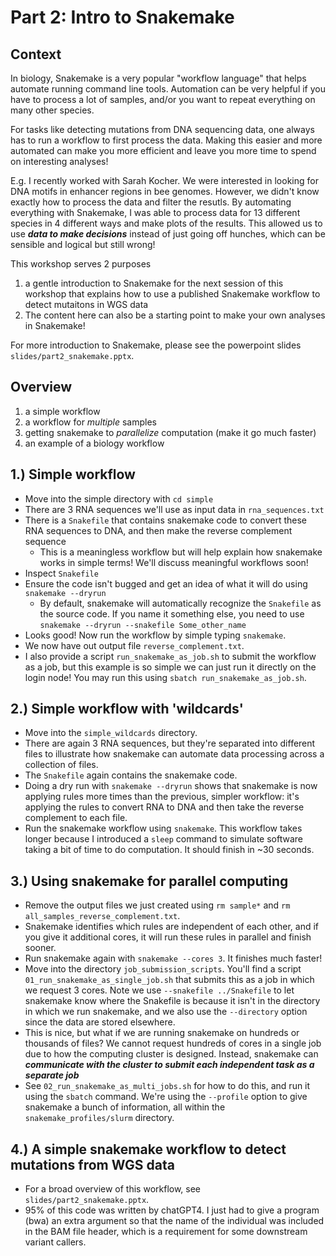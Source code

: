 # Part 2: Intro to Snakemake

## Context

In biology, Snakemake is a very popular "workflow language" that helps automate running command line tools. Automation can be very helpful if you have to process a lot of samples, and/or you want to repeat everything on many other species.

For tasks like detecting mutations from DNA sequencing data, one always has to run a workflow to first process the data. Making this easier and more automated can make you more efficient and leave you more time to spend on interesting analyses!

E.g. I recently worked with Sarah Kocher. We were interested in looking for DNA motifs in enhancer regions in bee genomes. However, we didn't know exactly how to process the data and filter the resutls. By automating everything with Snakemake, I was able to process data for 13 different species in 4 different ways and make plots of the results. This allowed us to use ***data to make decisions*** instead of just going off hunches, which can be sensible and logical but still wrong!

This workshop serves 2 purposes
1. a gentle introduction to Snakemake for the next session of this workshop that explains how to use a published Snakemake workflow to detect mutaitons in WGS data
2. The content here can also be a starting point to make your own analyses in Snakemake!

For more introduction to Snakemake, please see the powerpoint slides `slides/part2_snakemake.pptx`.

## Overview
1. a simple workflow
2. a workflow for *multiple* samples
3. getting snakemake to *parallelize* computation (make it go much faster)
4. an example of a biology workflow

## 1.) Simple workflow

- Move into the simple directory with `cd simple`
- There are 3 RNA sequences we'll use as input data in `rna_sequences.txt`
- There is a `Snakefile` that contains snakemake code to convert these RNA sequences to DNA, and then make the reverse complement sequence
    - This is a meaningless workflow but will help explain how snakemake works in simple terms! We'll discuss meaningful workflows soon!
- Inspect `Snakefile`
- Ensure the code isn't bugged and get an idea of what it will do using `snakemake --dryrun`
    - By default, snakemake will automatically recognize the `Snakefile` as the source code. If you name it something else, you need to use `snakemake --dryrun --snakefile Some_other_name`
- Looks good! Now run the workflow by simple typing `snakemake`.
- We now have out output file `reverse_complement.txt`.
- I also provide a script `run_snakemake_as_job.sh` to submit the workflow as a job, but this example is so simple we can just run it directly on the login node! You may run this using `sbatch run_snakemake_as_job.sh`.


## 2.) Simple workflow with 'wildcards'

- Move into the `simple_wildcards` directory.
- There are again 3 RNA sequences, but they're separated into different files to illustrate how snakemake can automate data processing across a collection of files.
- The `Snakefile` again contains the snakemake code.
- Doing a dry run with `snakemake --dryrun` shows that snakemake is now applying rules more times than the previous, simpler workflow: it's applying the rules to convert RNA to DNA and then take the reverse complement to each file.
- Run the snakemake workflow using `snakemake`. This workflow takes longer because I introduced a `sleep` command to simulate software taking a bit of time to do computation. It should finish in ~30 seconds.

## 3.) Using snakemake for parallel computing

- Remove the output files we just created using `rm sample*` and `rm all_samples_reverse_complement.txt`.
- Snakemake identifies which rules are independent of each other, and if you give it additional cores, it will run these rules in parallel and finish sooner.
- Run snakemake again with `snakemake --cores 3`. It finishes much faster!
- Move into the directory `job_submission_scripts`. You'll find a script `01_run_snakemake_as_single_job.sh` that submits this as a job in which we request 3 cores. Note we use `--snakefile ../Snakefile` to let snakemake know where the Snakefile is because it isn't in the directory in which we run snakemake, and we also use the `--directory` option since the data are stored elsewhere.
- This is nice, but what if we are running snakemake on hundreds or thousands of files? We cannot request hundreds of cores in a single job due to how the computing cluster is designed. Instead, snakemake can ***communicate with the cluster to submit each independent task as a separate job***
- See `02_run_snakemake_as_multi_jobs.sh` for how to do this, and run it using the `sbatch` command. We're using the `--profile` option to give snakemake a bunch of information, all within the `snakemake_profiles/slurm` directory.

## 4.) A simple snakemake workflow to detect mutations from WGS data
- For a broad overview of this workflow, see `slides/part2_snakemake.pptx`.
- 95% of this code was written by chatGPT4. I just had to give a program (bwa) an extra argument so that the name of the individual was included in the BAM file header, which is a requirement for some downstream variant callers.